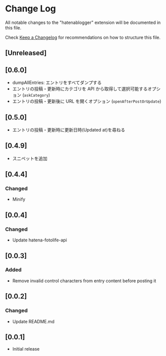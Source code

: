 # Change Log

All notable changes to the "hatenablogger" extension will be documented in this file.

Check [Keep a Changelog](http://keepachangelog.com/) for recommendations on how to structure this file.

## [Unreleased]

## [0.6.0]

- dumpAllEntries: エントリをすべてダンプする
- エントリの投稿・更新時にカテゴリを API から取得して選択可能するオプション (`askCategory`)
- エントリの投稿・更新後に URL を開くオプション (`openAfterPostOrUpdate`)

## [0.5.0]

- エントリの投稿・更新時に更新日時(Updated at)を尋ねる

## [0.4.9]

- スニペットを追加

## [0.4.4]

### Changed

- Minify

## [0.0.4]

### Changed

- Update hatena-fotolife-api

## [0.0.3]

### Added

- Remove invalid control characters from entry content before posting it

## [0.0.2]

### Changed

- Update README.md

## [0.0.1]

- Initial release
